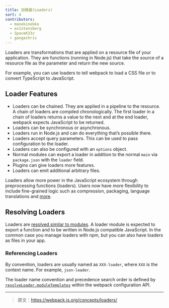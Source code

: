 ```yaml
---
title: 加载器(Loaders)
sort: 4
contributors:
  - manekinekko
  - ev1stensberg
  - SpaceK33z
  - gangachris
---
```


Loaders are transformations that are applied on a resource file of your application. They are functions (running in Node.js) that take the source of a resource file as the parameter and return the new source.

For example, you can use loaders to tell webpack to load a CSS file or to convert TypeScript to JavaScript.

## Loader Features

* Loaders can be chained. They are applied in a pipeline to the resource. A chain of loaders are compiled chronologically. The first loader in a chain of loaders returns a value to the next and at the end loader, webpack expects JavaScript to be returned.
* Loaders can be synchronous or asynchronous.
* Loaders run in Node.js and can do everything that’s possible there.
* Loaders accept query parameters. This can be used to pass configuration to the loader.
* Loaders can also be configured with an `options` object.
* Normal modules can export a loader in addition to the normal `main` via `package.json` with the `loader` field.
* Plugins can give loaders more features.
* Loaders can emit additional arbitrary files.

Loaders allow more power in the JavaScript ecosystem through preprocessing
functions (loaders). Users now have more flexibility to include fine-grained logic such as compression, packaging, language translations and [more](/loaders).

## Resolving Loaders

Loaders are [resolved similar to modules](/concepts/module-resolution/). A loader module is expected to export a function and to be written in Node.js compatible JavaScript. In the common case you manage loaders with npm, but you can also have loaders as files in your app.

### Referencing Loaders

By convention, loaders are usually named as `XXX-loader`, where `XXX` is the context name. For example, `json-loader`.

The loader name convention and precedence search order is defined by [`resolveLoader.moduleTemplates`](/configuration/resolve#resolveloader) within the webpack configuration API.

***

> 原文：https://webpack.js.org/concepts/loaders/